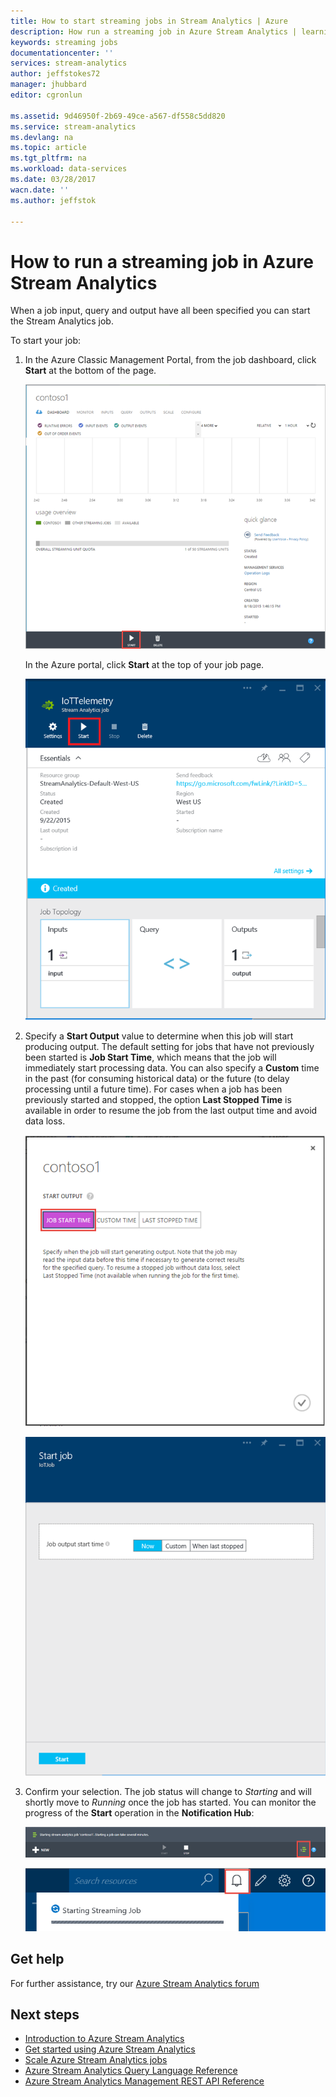 ```yaml
---
title: How to start streaming jobs in Stream Analytics | Azure
description: How run a streaming job in Azure Stream Analytics | learning path segment.
keywords: streaming jobs
documentationcenter: ''
services: stream-analytics
author: jeffstokes72
manager: jhubbard
editor: cgronlun

ms.assetid: 9d46950f-2b69-49ce-a567-df558c5dd820
ms.service: stream-analytics
ms.devlang: na
ms.topic: article
ms.tgt_pltfrm: na
ms.workload: data-services
ms.date: 03/28/2017
wacn.date: ''
ms.author: jeffstok

---
```

# How to run a streaming job in Azure Stream Analytics
When a job input, query and output have all been specified you can start the Stream Analytics job.

To start your job:

1. In the Azure Classic Management Portal, from the job dashboard, click **Start** at the bottom of the page.

    ![Start job Button](./media/stream-analytics-run-a-job/1-stream-analytics-run-a-job.png)  

    In the Azure portal, click **Start** at the top of your job page.

    ![Azure portal Start job Button](./media/stream-analytics-run-a-job/4-stream-analytics-run-a-job.png)  
2. Specify a **Start Output** value to determine when this job will start producing output. The default setting for jobs that have not previously been started is **Job Start Time**, which means that the job will immediately start processing data. You can also specify a **Custom** time in the past (for consuming historical data) or the future (to delay processing until a future time). For cases when a job has been previously started and stopped, the option **Last Stopped Time** is available in order to resume the job from the last output time and avoid data loss.  

    ![Start streaming job Time](./media/stream-analytics-run-a-job/2-stream-analytics-run-a-job.png)  

    ![Azure portal Start streaming job Time](./media/stream-analytics-run-a-job/5-stream-analytics-run-a-job.png)  

3. Confirm your selection. The job status will change to *Starting* and will shortly move to *Running* once the job has started. You can monitor the progress of the **Start** operation in the **Notification Hub**:

    ![streaming job progress](./media/stream-analytics-run-a-job/3-stream-analytics-run-a-job.png)  

    ![Azure portal streaming job progress](./media/stream-analytics-run-a-job/6-stream-analytics-run-a-job.png)  

## Get help
For further assistance, try our [Azure Stream Analytics forum](https://social.msdn.microsoft.com/Forums/en-US/home?forum=AzureStreamAnalytics)

## Next steps

* [Introduction to Azure Stream Analytics](stream-analytics-introduction.md)
* [Get started using Azure Stream Analytics](stream-analytics-get-started.md)
* [Scale Azure Stream Analytics jobs](stream-analytics-scale-jobs.md)
* [Azure Stream Analytics Query Language Reference](https://msdn.microsoft.com/library/azure/dn834998.aspx)
* [Azure Stream Analytics Management REST API Reference](https://msdn.microsoft.com/library/azure/dn835031.aspx)